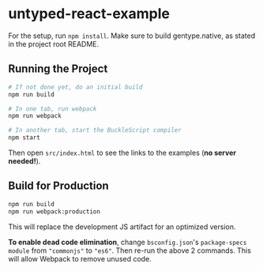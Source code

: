 # untyped-react-example

For the setup, run `npm install`.
Make sure to build gentype.native, as stated in the project root README.

## Running the Project

```sh
# If not done yet, do an initial build
npm run build

# In one tab, run webpack
npm run webpack

# In another tab, start the BuckleScript compiler
npm start
```

Then open `src/index.html` to see the links to the examples (**no server needed!**).

## Build for Production

```sh
npm run build
npm run webpack:production
```

This will replace the development JS artifact for an optimized version.

**To enable dead code elimination**, change `bsconfig.json`'s `package-specs` `module` from `"commonjs"` to `"es6"`. Then re-run the above 2 commands. This will allow Webpack to remove unused code.
